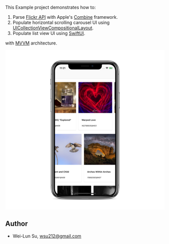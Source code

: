 This Example project demonstrates how to:

1. Parse [Flickr API](https://www.flickr.com/services/api/) with Apple's [Combine](https://developer.apple.com/documentation/combine) framework.
2. Populate horizontal scrolling carousel UI using [UICollectionViewCompositionalLayout](https://developer.apple.com/documentation/uikit/uicollectionviewcompositionallayout).
3. Populate list view UI using [SwiftUI](https://developer.apple.com/documentation/swiftui).

with [MVVM](https://www.objc.io/issues/13-architecture/mvvm/) architecture.


![](Images/carousel.png)

## Author

* Wei-Lun Su, wsu212@gmail.com
